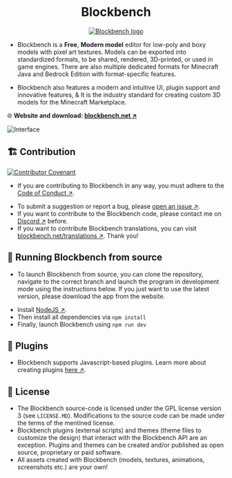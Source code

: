 <h1 align="center">Blockbench</h1>
<p align="center">
  <a href="https://blockbench.net">
    <img src="https://user-images.githubusercontent.com/61835816/193423663-6b377a7e-2cbe-470e-af05-3b032f23ab26.png" alt="Blockbench logo">
  </a>
</p>

- Blockbench is a **Free**, **Modern model** editor for low-poly and boxy models with pixel art textures.
Models can be exported into standardized formats, to be shared, rendered, 3D-printed, or used in game engines. There are also multiple dedicated formats for Minecraft Java and Bedrock Edition with format-specific features. 

- Blockbench also features a modern and intuitive UI, plugin support and innovative features, & It is the industry standard for creating custom 3D models for the Minecraft Marketplace.

🌐 **Website and download: [blockbench.net ↗](https://www.blockbench.net)**

![Interface](https://web.blockbench.net/content/front_page_app.png)

## 🏗 Contribution

[![Contributor Covenant](https://img.shields.io/badge/Contributor%20Covenant-2.0-4baaaa.svg)](CODE_OF_CONDUCT.MD)

- If you are contributing to Blockbench in any way, you must adhere to the [Code of Conduct ↗](https://github.com/JannisX11/blockbench/blob/master/CODE_OF_CONDUCT.MD).

* To submit a suggestion or report a bug, please [open an issue ↗](https://github.com/JannisX11/blockbench/issues/new).
* If you want to contribute to the Blockbench code, please contact me on [Discord ↗](https://discord.gg/sGkj78W) before.
* If you want to contribute Blockbench translations, you can visit [blockbench.net/translations ↗](https://blockbench.net/translations/). Thank you!



## 💾 Running Blockbench from source

- To launch Blockbench from source, you can clone the repository, navigate to the correct branch and launch the program in development mode using the instructions below. If you just want to use the latest version, please download the app from the website.

* Install [NodeJS ↗](https://nodejs.org/en/).
* Then install all dependencies via
`npm install`
* Finally, launch Blockbench using
`npm run dev`



## 🧩 Plugins

- Blockbench supports Javascript-based plugins. Learn more about creating plugins [here ↗](https://www.blockbench.net/wiki/api/index).

## 📜 License

* The Blockbench source-code is licensed under the GPL license version 3 (see `LICENSE.MD`). Modifications to the source code can be made under the terms of the mentined license.
* Blockbench plugins (external scripts) and themes (theme files to customize the design) that interact with the Blockbench API are an exception. Plugins and themes can be created and/or published as open source, proprietary or paid software.
* All assets created with Blockbench (models, textures, animations, screenshots etc.) are your own!
